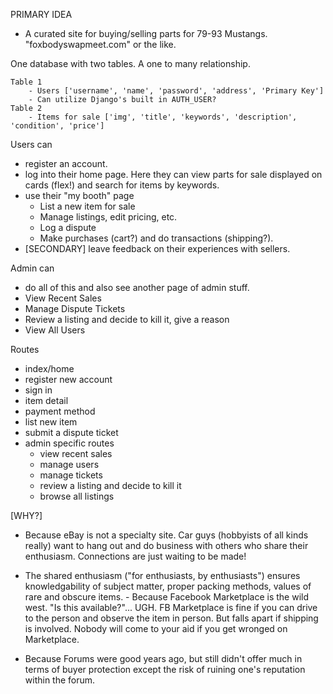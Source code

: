 PRIMARY IDEA

- A curated site for buying/selling parts for 79-93 Mustangs. "foxbodyswapmeet.com" or the like.

One database with two tables. A one to many relationship.

    Table 1
        - Users ['username', 'name', 'password', 'address', 'Primary Key']
        - Can utilize Django's built in AUTH_USER?
    Table 2
        - Items for sale ['img', 'title', 'keywords', 'description', 'condition', 'price']

Users can

- register an account.
- log into their home page. Here they can view parts for sale displayed on cards (flex!) and search for items by keywords.
- use their "my booth" page
  - List a new item for sale
  - Manage listings, edit pricing, etc.
  - Log a dispute
  - Make purchases (cart?) and do transactions (shipping?).
- [SECONDARY] leave feedback on their experiences with sellers.

Admin can

- do all of this and also see another page of admin stuff.
- View Recent Sales
- Manage Dispute Tickets
- Review a listing and decide to kill it, give a reason
- View All Users

Routes

- index/home
- register new account
- sign in
- item detail
- payment method
- list new item
- submit a dispute ticket
- admin specific routes
  - view recent sales
  - manage users
  - manage tickets
  - review a listing and decide to kill it
  - browse all listings

[WHY?]

- Because eBay is not a specialty site. Car guys (hobbyists of all kinds really) want to hang out and do business with others who share their enthusiasm. Connections are just waiting to be made!

- The shared enthusiasm ("for enthusiasts, by enthusiasts") ensures knowledgability of subject matter, proper packing methods, values of rare and obscure items. - Because Facebook Marketplace is the wild west. "Is this available?"... UGH. FB Marketplace is fine if you can drive to the person and observe the item in person. But falls apart if shipping is involved. Nobody will come to your aid if you get wronged on Marketplace.
- Because Forums were good years ago, but still didn't offer much in terms of buyer protection except the risk of ruining one's reputation within the forum.
